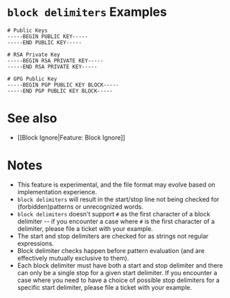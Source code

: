 # `block delimiters` Examples

```block-delimiters.list
# Public Keys
-----BEGIN PUBLIC KEY-----
-----END PUBLIC KEY-----

# RSA Private Key
-----BEGIN RSA PRIVATE KEY-----
-----END RSA PRIVATE KEY-----

# GPG Public Key
-----BEGIN PGP PUBLIC KEY BLOCK-----
-----END PGP PUBLIC KEY BLOCK-----

```

# See also

- [[Block Ignore|Feature: Block Ignore]]

# Notes

- This feature is experimental, and the file format may evolve based on implementation experience.
- `block delimiters` will result in the start/stop line not being checked for (forbidden)patterns or unrecognized words.
- `block delimiters` doesn't support `#` as the first character of a block delimiter -- if you encounter a case where `#` is the first character of a delimiter, please file a ticket with your example.
- The start and stop delimiters are checked for as strings not regular expressions.
- Block delimiter checks happen before pattern evaluation (and are effectively mutually exclusive to them).
- Each block delimiter must have both a start and stop delimiter and there can only be a single stop for a given start delimiter. If you encounter a case where you need to have a choice of possible stop delimiters for a specific start delimiter, please file a ticket with your example.
